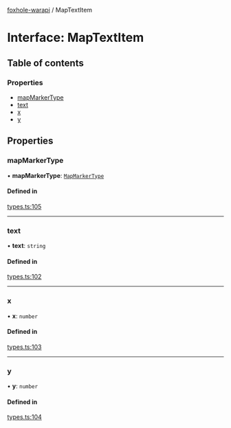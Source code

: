 [foxhole-warapi](../README.md) / MapTextItem

# Interface: MapTextItem

## Table of contents

### Properties

- [mapMarkerType](MapTextItem.md#mapmarkertype)
- [text](MapTextItem.md#text)
- [x](MapTextItem.md#x)
- [y](MapTextItem.md#y)

## Properties

### mapMarkerType

• **mapMarkerType**: [`MapMarkerType`](../README.md#mapmarkertype)

#### Defined in

[types.ts:105](https://github.com/art0rz/foxhole-warapi/blob/faccaba/src/types.ts#L105)

___

### text

• **text**: `string`

#### Defined in

[types.ts:102](https://github.com/art0rz/foxhole-warapi/blob/faccaba/src/types.ts#L102)

___

### x

• **x**: `number`

#### Defined in

[types.ts:103](https://github.com/art0rz/foxhole-warapi/blob/faccaba/src/types.ts#L103)

___

### y

• **y**: `number`

#### Defined in

[types.ts:104](https://github.com/art0rz/foxhole-warapi/blob/faccaba/src/types.ts#L104)
